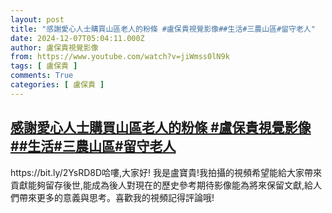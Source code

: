 ```yaml
---
layout: post
title: "感謝愛心人士購買山區老人的粉條 #盧保貴視覺影像##生活#三農山區#留守老人"
date: 2024-12-07T05:04:11.000Z
author: 盧保貴視覺影像
from: https://www.youtube.com/watch?v=jiWmss0lN9k
tags: [ 盧保貴 ]
comments: True
categories: [ 盧保貴 ]
---
```

<!--1733547851000-->
[感謝愛心人士購買山區老人的粉條 #盧保貴視覺影像##生活#三農山區#留守老人](https://www.youtube.com/watch?v=jiWmss0lN9k)
------

<div>
https://bit.ly/2YsRD8D哈嘍,大家好! 我是盧寶貴!我拍攝的視頻希望能給大家帶來貢獻能夠留存後世,能成為後人對現在的歷史參考期待影像能為將來保留文獻,給人們帶來更多的意義與思考。喜歡我的視頻記得評論哦!
</div>
